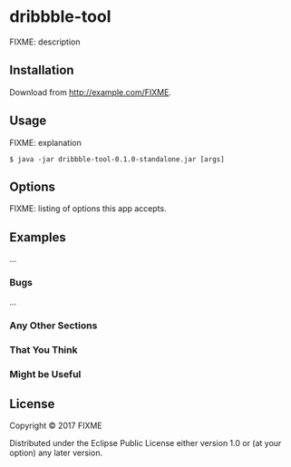 # dribbble-tool

FIXME: description

## Installation

Download from http://example.com/FIXME.

## Usage

FIXME: explanation

    $ java -jar dribbble-tool-0.1.0-standalone.jar [args]

## Options

FIXME: listing of options this app accepts.

## Examples

...

### Bugs

...

### Any Other Sections
### That You Think
### Might be Useful

## License

Copyright © 2017 FIXME

Distributed under the Eclipse Public License either version 1.0 or (at
your option) any later version.
